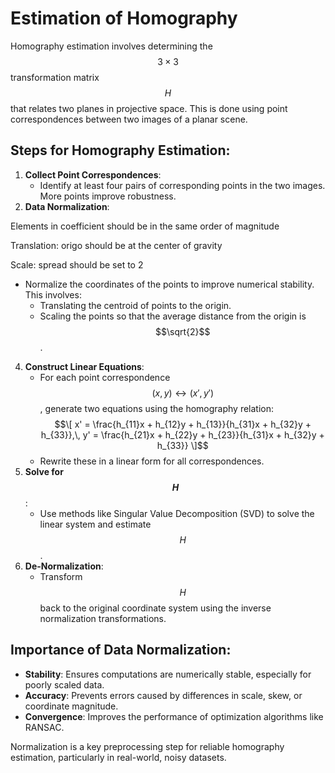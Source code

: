 # Estimation of Homography

Homography estimation involves determining the $$3 \times 3$$ transformation matrix $$H$$ that relates two planes in projective space. This is done using point correspondences between two images of a planar scene.

## Steps for Homography Estimation:
1. **Collect Point Correspondences**:
   - Identify at least four pairs of corresponding points in the two images. More points improve robustness.
2. **Data Normalization**:

Elements in coefficient should be in the same order of magnitude

Translation: origo should be at the center of gravity

Scale: spread should be set to 2

   - Normalize the coordinates of the points to improve numerical stability. This involves:
     - Translating the centroid of points to the origin.
     - Scaling the points so that the average distance from the origin is $$\sqrt{2}$$.
4. **Construct Linear Equations**:
   - For each point correspondence $$(x, y) \leftrightarrow (x', y')$$, generate two equations using the homography relation:
     $$\[
     x' = \frac{h_{11}x + h_{12}y + h_{13}}{h_{31}x + h_{32}y + h_{33}},\,
     y' = \frac{h_{21}x + h_{22}y + h_{23}}{h_{31}x + h_{32}y + h_{33}}
     \]$$
   - Rewrite these in a linear form for all correspondences.
5. **Solve for $$H$$**:
   - Use methods like Singular Value Decomposition (SVD) to solve the linear system and estimate $$H$$.
6. **De-Normalization**:
   - Transform $$H$$ back to the original coordinate system using the inverse normalization transformations.

## Importance of Data Normalization:
- **Stability**: Ensures computations are numerically stable, especially for poorly scaled data.
- **Accuracy**: Prevents errors caused by differences in scale, skew, or coordinate magnitude.
- **Convergence**: Improves the performance of optimization algorithms like RANSAC.

Normalization is a key preprocessing step for reliable homography estimation, particularly in real-world, noisy datasets.
